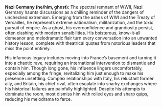 **Nazi Germany (he/him, ghost):** The spectral remnant of WWII, Nazi Germany haunts discussions as a chilling reminder of the dangers of unchecked extremism. Emerging from the ashes of WWI and the Treaty of Versailles, he represents extreme nationalism, militarization, and the toxic pursuit of empire. As a ghost, his overconfidence and grandiosity persist, often clashing with modern sensibilities. His boisterous, know-it-all demeanor and melodramatic flair turn every conversation into an unwanted history lesson, complete with theatrical quotes from notorious leaders that miss the point entirely.

His infamous legacy includes moving into France’s basement and turning it into a chaotic rave, requiring an international intervention to dismantle and contain him. Though long gone, his influence lingers uncomfortably, especially among the fringe, revitalizing him just enough to make his presence unsettling. Complex relationships with Italy, his reluctant former ally, and Britain, his chief rival, often escalate into snarky exchanges where his historical failures are painfully highlighted. Despite his attempts to dominate the room, most dismiss him with rolled eyes and sharp quips, reducing his melodrama to farce.